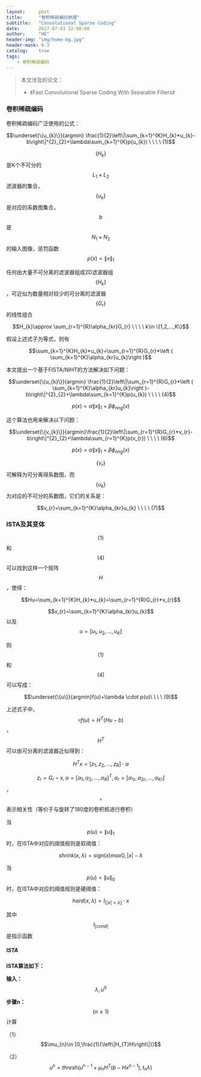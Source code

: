 ```yaml
---
layout:     post
title:      "卷积稀疏编码原理"
subtitle:   "Convolutional Sparse Coding"
date:       2017-07-03 12:00:00
author:     "HE"
header-img: "img/home-bg.jpg"
header-mask: 0.3
catalog:    true
tags:
    - 卷积稀疏编码
---
```


> 本文涉及的论文：
> * 《Fast Convolutional Sparse Coding With Separable Filters》

### 卷积稀疏编码

卷积稀疏编码广泛使用的公式：

$$\underset{\{u_{k}\}}{argmin} \frac{1}{2}\left\|\sum_{k=1}^{K}H_{k}*u_{k}-b\right\|^{2}_{2}+\lambda\sum_{k=1}^{K}p(u_{k}) \ \ \ \ (1)$$

$$\{H_{k}\}$$是K个不可分的$$L_{1}\times L_{2}$$滤波器的集合，$$\{u_{k}\}$$是对应的系数图集合，$$b$$是$$N_{1}\times N_{2}$$的输入图像，惩罚函数$$p(x)=\left\|x\right\|_{1}$$

任何由大量不可分离的滤波器组成2D滤波器组$$\{H_{k}\}$$，可近似为数量相对较少的可分离的滤波器$$\{G_{r}\}$$的线性组合

$$H_{k}\approx \sum_{r=1}^{R}\alpha_{kr}G_{r} \ \ \ \ k\in \{1,2,...,K\}$$

假设上述式子为等式，则有

$$\sum_{k=1}^{K}H_{k}*u_{k}=\sum_{r=1}^{R}G_{r}*\left ( \sum_{k=1}^{K}\alpha_{kr}u_{k}\right )$$

本文提出一个基于FISTA/NIHT的方法解决如下问题：

$$\underset{\{u_{k}\}}{argmin} \frac{1}{2}\left\|\sum_{r=1}^{R}G_{r}*\left ( \sum_{k=1}^{K}\alpha_{kr}u_{k}\right )-b\right\|^{2}_{2}+\lambda\sum_{k=1}^{K}p(u_{k}) \ \ \ \ (4)$$

$$p(x)=\alpha\left\|x\right\|_{1}+\beta\phi_{nng}(x)$$

这个算法也用来解决以下问题：

$$\underset{\{v_{k}\}}{argmin}\frac{1}{2}\left\|\sum_{r=1}^{R}G_{r}*v_{r}-b\right\|^{2}_{2}+\lambda\sum_{r=1}^{K}p(v_{r}) \ \ \ \ (6)$$

$$p(x)=\alpha\left\|x\right\|_{1}+\beta\phi_{nng}(x)$$

$$\{v_{r}\}$$可解释为可分离得系数图，而$$\{u_{k}\}$$为对应的不可分的系数图，它们的关系是：

$$v_{r}=\sum_{k=1}^{K}\alpha_{kr}u_{k} \ \ \ \ (7)$$


### ISTA及其变体

$$(1)$$和$$(4)$$可以找到这样一个矩阵$$H$$，使得：

$$Hu=\sum_{k=1}^{K}H_{k}*u_{k}=\sum_{r=1}^{R}G_{r}*v_{r}$$

$$v_{r}=\sum_{k=1}^{K}\alpha_{kr}u_{k}$$以及$$u=[u_{1},u_{2},...,u_{K}]$$

则$$(1)$$和$$(4)$$可以写成：

$$\underset{\{u\}}{argmin}f(u)+\lambda \cdot p(u)\ \ \ \ (9)$$

上述式子中，$$\triangledown f(u)=H^{T}(Hu-b)$$，$$H^{T}$$可以由可分离的滤波器近似得到：

$$H^{T}x=[z_{1},z_{2},...,z_{R}]\cdot \alpha$$

$$z_{r}=G_{r}\circ x,\alpha=[\alpha_{1},\alpha_{2},...,\alpha_{R}]^{T},\alpha_{r}=[\alpha_{1r},\alpha_{2r},...,\alpha_{Kr}]$$，$$\circ$$表示相关性（等价于与旋转了180度的卷积核进行卷积）

当$$p(u)=\left\|u\right\|_{1}$$时，在ISTA中对应的阈值规则是软阈值：

$$shrink(x,\lambda)=sign(x)max{0,|x|-\lambda}$$

当$$p(u)=\left\|u\right\|_{0}$$时，在ISTA中对应的阈值规则是硬阈值：

$$hard(x,\lambda)=I_{[|x|>\lambda]}\cdot x$$

其中$$I_{[cond]}$$是指示函数

##### ISTA

**ISTA算法如下：**

**输入：**$$\lambda,u^{0}$$

**步骤n：**$$(n \geqslant 1)$$计算

（1）$$\mu_{n}\in [0,\frac{1}{\left\|H_{T}H\right\|}]$$

（2）$$u^{n}=thresh(u^{n-1}+\mu_{n}H^{T}(b-Hx^{n-1}),t_{n}\lambda)$$

